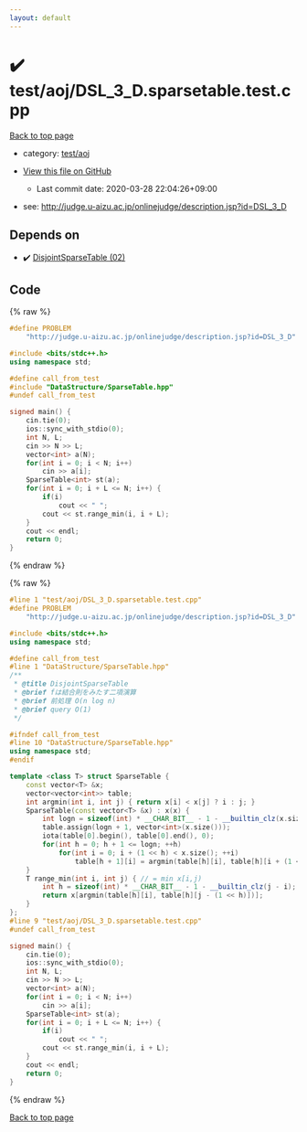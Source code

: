 ```yaml
---
layout: default
---
```


<!-- mathjax config similar to math.stackexchange -->
<script type="text/javascript" async
  src="https://cdnjs.cloudflare.com/ajax/libs/mathjax/2.7.5/MathJax.js?config=TeX-MML-AM_CHTML">
</script>
<script type="text/x-mathjax-config">
  MathJax.Hub.Config({
    TeX: { equationNumbers: { autoNumber: "AMS" }},
    tex2jax: {
      inlineMath: [ ['$','$'] ],
      processEscapes: true
    },
    "HTML-CSS": { matchFontHeight: false },
    displayAlign: "left",
    displayIndent: "2em"
  });
</script>

<script type="text/javascript" src="https://cdnjs.cloudflare.com/ajax/libs/jquery/3.4.1/jquery.min.js"></script>
<script src="https://cdn.jsdelivr.net/npm/jquery-balloon-js@1.1.2/jquery.balloon.min.js" integrity="sha256-ZEYs9VrgAeNuPvs15E39OsyOJaIkXEEt10fzxJ20+2I=" crossorigin="anonymous"></script>
<script type="text/javascript" src="../../../assets/js/copy-button.js"></script>
<link rel="stylesheet" href="../../../assets/css/copy-button.css" />


# :heavy_check_mark: test/aoj/DSL_3_D.sparsetable.test.cpp

<a href="../../../index.html">Back to top page</a>

* category: <a href="../../../index.html#0d0c91c0cca30af9c1c9faef0cf04aa9">test/aoj</a>
* <a href="{{ site.github.repository_url }}/blob/master/test/aoj/DSL_3_D.sparsetable.test.cpp">View this file on GitHub</a>
    - Last commit date: 2020-03-28 22:04:26+09:00


* see: <a href="http://judge.u-aizu.ac.jp/onlinejudge/description.jsp?id=DSL_3_D">http://judge.u-aizu.ac.jp/onlinejudge/description.jsp?id=DSL_3_D</a>


## Depends on

* :heavy_check_mark: <a href="../../../library/DataStructure/SparseTable.hpp.html">DisjointSparseTable (02)</a>


## Code

<a id="unbundled"></a>
{% raw %}
```cpp
#define PROBLEM                                                                \
    "http://judge.u-aizu.ac.jp/onlinejudge/description.jsp?id=DSL_3_D"

#include <bits/stdc++.h>
using namespace std;

#define call_from_test
#include "DataStructure/SparseTable.hpp"
#undef call_from_test

signed main() {
    cin.tie(0);
    ios::sync_with_stdio(0);
    int N, L;
    cin >> N >> L;
    vector<int> a(N);
    for(int i = 0; i < N; i++)
        cin >> a[i];
    SparseTable<int> st(a);
    for(int i = 0; i + L <= N; i++) {
        if(i)
            cout << " ";
        cout << st.range_min(i, i + L);
    }
    cout << endl;
    return 0;
}
```
{% endraw %}

<a id="bundled"></a>
{% raw %}
```cpp
#line 1 "test/aoj/DSL_3_D.sparsetable.test.cpp"
#define PROBLEM                                                                \
    "http://judge.u-aizu.ac.jp/onlinejudge/description.jsp?id=DSL_3_D"

#include <bits/stdc++.h>
using namespace std;

#define call_from_test
#line 1 "DataStructure/SparseTable.hpp"
/**
 * @title DisjointSparseTable
 * @brief fは結合則をみたす二項演算
 * @brief 前処理 O(n log n)
 * @brief query O(1)
 */

#ifndef call_from_test
#line 10 "DataStructure/SparseTable.hpp"
using namespace std;
#endif

template <class T> struct SparseTable {
    const vector<T> &x;
    vector<vector<int>> table;
    int argmin(int i, int j) { return x[i] < x[j] ? i : j; }
    SparseTable(const vector<T> &x) : x(x) {
        int logn = sizeof(int) * __CHAR_BIT__ - 1 - __builtin_clz(x.size());
        table.assign(logn + 1, vector<int>(x.size()));
        iota(table[0].begin(), table[0].end(), 0);
        for(int h = 0; h + 1 <= logn; ++h)
            for(int i = 0; i + (1 << h) < x.size(); ++i)
                table[h + 1][i] = argmin(table[h][i], table[h][i + (1 << h)]);
    }
    T range_min(int i, int j) { // = min x[i,j)
        int h = sizeof(int) * __CHAR_BIT__ - 1 - __builtin_clz(j - i); // = log2
        return x[argmin(table[h][i], table[h][j - (1 << h)])];
    }
};
#line 9 "test/aoj/DSL_3_D.sparsetable.test.cpp"
#undef call_from_test

signed main() {
    cin.tie(0);
    ios::sync_with_stdio(0);
    int N, L;
    cin >> N >> L;
    vector<int> a(N);
    for(int i = 0; i < N; i++)
        cin >> a[i];
    SparseTable<int> st(a);
    for(int i = 0; i + L <= N; i++) {
        if(i)
            cout << " ";
        cout << st.range_min(i, i + L);
    }
    cout << endl;
    return 0;
}

```
{% endraw %}

<a href="../../../index.html">Back to top page</a>

